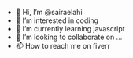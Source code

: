 - 👋 Hi, I’m @sairaelahi
- 👀 I’m interested in  coding 
- 🌱 I’m currently learning    javascript
- 💞️ I’m looking to collaborate on ...
- 📫 How to reach me  on  fiverr

<!---
sairaelahi/sairaelahi is a ✨ special ✨ repository because its `README.md` (this file) appears on your GitHub profile.
You can click the Preview link to take a look at your changes.
--->
